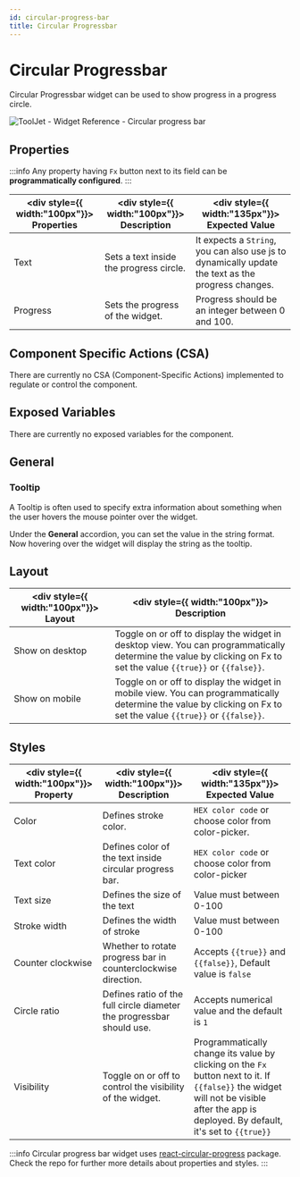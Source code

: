 ```yaml
---
id: circular-progress-bar
title: Circular Progressbar
---
```


# Circular Progressbar

Circular Progressbar widget can be used to show progress in a progress circle.

<div style={{textAlign: 'center'}}>

<img className="screenshot-full" src="/img/widgets/circular-progressbar/cpb-v2.png" alt="ToolJet - Widget Reference - Circular progress bar" />

</div>

<div style={{paddingTop:'24px', paddingBottom:'24px'}}>

## Properties

:::info
Any property having `Fx` button next to its field can be **programmatically configured**.
:::

| <div style={{ width:"100px"}}> Properties </div> | <div style={{ width:"100px"}}> Description </div> | <div style={{ width:"135px"}}> Expected Value </div>                                               |
| ------------------------------------------------ | ------------------------------------------------- | -------------------------------------------------------------------------------------------------- |
| Text                                             | Sets a text inside the progress circle.           | It expects a `String`, you can also use js to dynamically update the text as the progress changes. |
| Progress                                         | Sets the progress of the widget.                  | Progress should be an integer between 0 and 100.                                                   |

</div>

<div style={{paddingTop:'24px', paddingBottom:'24px'}}>

## Component Specific Actions (CSA)

There are currently no CSA (Component-Specific Actions) implemented to regulate or control the component.

</div>

<div style={{paddingTop:'24px', paddingBottom:'24px'}}>

## Exposed Variables

There are currently no exposed variables for the component.

</div>

<div style={{paddingTop:'24px', paddingBottom:'24px'}}>

## General

### Tooltip

A Tooltip is often used to specify extra information about something when the user hovers the mouse pointer over the widget.

Under the <b>General</b> accordion, you can set the value in the string format. Now hovering over the widget will display the string as the tooltip.

</div>

<div style={{paddingTop:'24px', paddingBottom:'24px'}}>

## Layout

| <div style={{ width:"100px"}}> Layout </div> | <div style={{ width:"100px"}}> Description </div>                                                                                                                  |
| -------------------------------------------- | ------------------------------------------------------------------------------------------------------------------------------------------------------------------ |
| Show on desktop                              | Toggle on or off to display the widget in desktop view. You can programmatically determine the value by clicking on Fx to set the value `{{true}}` or `{{false}}`. |
| Show on mobile                               | Toggle on or off to display the widget in mobile view. You can programmatically determine the value by clicking on Fx to set the value `{{true}}` or `{{false}}`.  |

</div>

<div style={{paddingTop:'24px', paddingBottom:'24px'}}>

## Styles

| <div style={{ width:"100px"}}> Property </div> | <div style={{ width:"100px"}}> Description </div>                     | <div style={{ width:"135px"}}> Expected Value </div>                                                                                                                                     |
| ---------------------------------------------- | --------------------------------------------------------------------- | ---------------------------------------------------------------------------------------------------------------------------------------------------------------------------------------- |
| Color                                          | Defines stroke color.                                                 | `HEX color code` or choose color from color-picker.                                                                                                                                      |
| Text color                                     | Defines color of the text inside circular progress bar.               | `HEX color code` or choose color from color-picker                                                                                                                                       |
| Text size                                      | Defines the size of the text                                          | Value must between 0-100                                                                                                                                                                 |
| Stroke width                                   | Defines the width of stroke                                           | Value must between 0-100                                                                                                                                                                 |
| Counter clockwise                              | Whether to rotate progress bar in counterclockwise direction.         | Accepts `{{true}}` and `{{false}}`, Default value is `false`                                                                                                                             |
| Circle ratio                                   | Defines ratio of the full circle diameter the progressbar should use. | Accepts numerical value and the default is `1`                                                                                                                                           |
| Visibility                                     | Toggle on or off to control the visibility of the widget.             | Programmatically change its value by clicking on the `Fx` button next to it. If `{{false}}` the widget will not be visible after the app is deployed. By default, it's set to `{{true}}` |

:::info
Circular progress bar widget uses [react-circular-progress](https://github.com/kevinsqi/react-circular-progressbar) package. Check the repo for further more details about properties and styles.
:::

</div>
